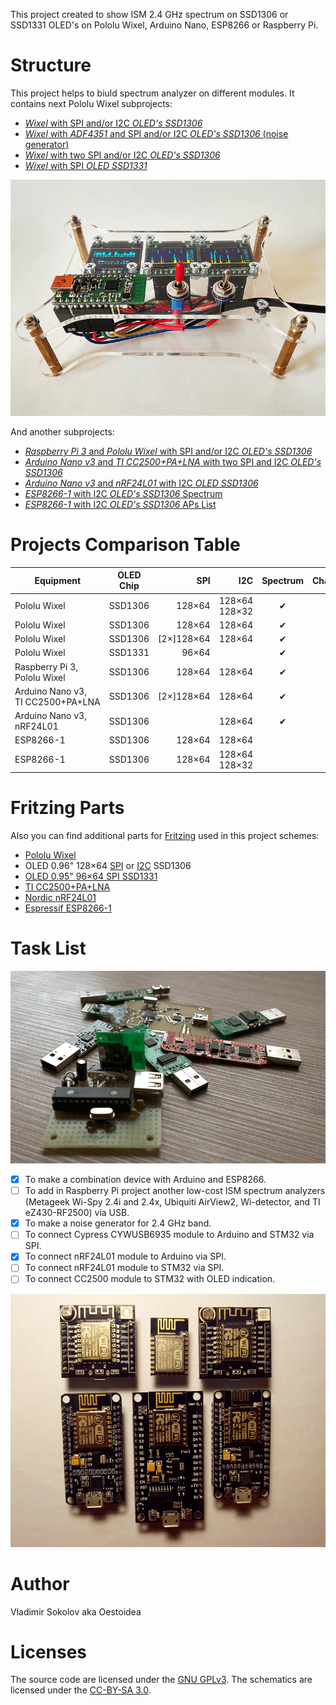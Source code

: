 This project created to show ISM 2.4 GHz spectrum on SSD1306 or SSD1331 OLED's on Pololu Wixel, Arduino Nano, ESP8266 or Raspberry Pi.

# Structure

This project helps to biuld spectrum analyzer on different modules. It contains next Pololu Wixel subprojects:

* [_Wixel_ with SPI and/or I2C _OLED's SSD1306_](./Wixel/Wixel_2oleds_ssd1306)
* [_Wixel_ with _ADF4351_ and SPI and/or I2C _OLED's SSD1306_ (noise generator)](./Wixel/Wixel_adf4351)
* [_Wixel_ with two SPI and/or I2C _OLED's SSD1306_](./Wixel/Wixel_3oleds_ssd1306)
* [_Wixel_ with SPI _OLED SSD1331_](./Wixel/Wixel_oled_ssd1331)

![oled-spectrum-analizer_photo](./Wixel/Wixel_3oleds_ssd1306/pics/Wixel_3oleds_ssd1306_2.png)

And another subprojects:

* [_Raspberry Pi 3_ and _Pololu Wixel_ with SPI and/or I2C _OLED's SSD1306_](./RPi)
* [_Arduino Nano v3_ and _TI CC2500+PA+LNA_ with two SPI and I2C _OLED's SSD1306_](./Arduino_Nano/Arduino_Nano_CC2500)
* [_Arduino Nano v3_ and _nRF24L01_ with I2C _OLED SSD1306_](./Arduino_Nano/Arduino_Nano_nRF24L01)
* [_ESP8266-1_ with I2C _OLED's SSD1306_ Spectrum](./ESP8266/ESP8266_oled_spectrum_ssd1306)
* [_ESP8266-1_ with I2C _OLED's SSD1306_ APs List](./ESP8266/ESP8266_oled_list_ssd1306)

# Projects Comparison Table

| Equipment    | OLED Chip | SPI | I2C | Spectrum | Channels | APs |      |
| ------------ | --------- | ---:| ---:|:--------:|:--------:|:---:| ---- |
| Pololu Wixel | SSD1306   | 128×64 | 128×64 128×32 | ✔ |  |  |  [🔗](./Wixel/Wixel_2oleds_ssd1306) |
| Pololu Wixel | SSD1306   | 128×64 | 128×64 | ✔ |  |  | [🔗](./Wixel/Wixel_ADF4351) |
| Pololu Wixel | SSD1306   | [2×]128×64 | 128×64 | ✔ | ✔ |  | [🔗](./Wixel/Wixel_3oleds_ssd1306) |
| Pololu Wixel | SSD1331   | 96×64 |  | ✔ | ✔ |  |  [🔗](./Wixel/Wixel_oled_ssd1331) |
| Raspberry&nbsp;Pi&nbsp;3, Pololu&nbsp;Wixel | SSD1306   | 128×64 | 128×64 | ✔ |  |  |  [🔗](./RPi) |
| Arduino&nbsp;Nano&nbsp;v3, TI&nbsp;CC2500+PA+LNA | SSD1306   | [2×]128×64 | 128×64 | ✔ |  |  |  [🔗](./Arduino_Nano/Arduino_Nano_CC2500) |
| Arduino&nbsp;Nano&nbsp;v3, nRF24L01 | SSD1306   |  | 128×64 | ✔ |  |  |  [🔗](./Arduino_Nano/Arduino_Nano_nRF24L01) |
| ESP8266-1    | SSD1306   | 128×64 | 128×64 |  | ✔ | ✔ |  [🔗](./ESP8266/ESP8266_oled_spectrum_ssd1306) |
| ESP8266-1    | SSD1306   | 128×64 | 128×64 128×32 |  |  | ✔ | [🔗](./ESP8266/ESP8266_oled_list_ssd1306) |

# Fritzing Parts

Also you can find additional parts for [Fritzing](http://fritzing.org/home/) used in this project schemes:

* [Pololu Wixel](./fritzing-parts/Wixel.fzpz) 
* OLED 0.96" 128×64 [SPI](./fritzing-parts/OLED-0.96-128x64-SPI-SSD1306.fzpz) or [I2C](./fritzing-parts/OLED-0.96-128x64-I2C-SSD1306.fzpz) SSD1306
* [OLED 0.95" 96×64 SPI SSD1331](./fritzing-parts/OLED-0.95-96x64-SPI-SSD1331.fzpz)
* [TI CC2500+PA+LNA](./fritzing-parts/CC2500-PA-LNA.fzpz)
* [Nordic nRF24L01](./fritzing-parts/nRF24L01.fzpz)
* [Espressif ESP8266-1](./fritzing-parts/ESP8266-1.fzpz)

# Task List

![oled-spectrum-analizer_photo](./pics/future.png)

* [X] To make a combination device with Arduino and ESP8266.
* [ ] To add in Raspberry Pi project another low-cost ISM spectrum analyzers (Metageek Wi-Spy 2.4i and 2.4x, Ubiquiti AirView2, Wi-detector, and TI eZ430-RF2500) via USB.
* [X] To make a noise generator for 2.4 GHz band.
* [ ] To connect Cypress CYWUSB6935 module to Arduino and STM32 via SPI.
* [X] To connect nRF24L01 module to Arduino via SPI.
* [ ] To connect nRF24L01 module to STM32 via SPI.
* [ ] To connect CC2500 module to STM32 with OLED indication.

![oled-spectrum-analizer_photo](./pics/ESP8266.png)

# Author

Vladimir Sokolov aka Oestoidea

# Licenses

The source code are licensed under the [GNU GPLv3](https://www.gnu.org/licenses/gpl-3.0.html).
The schematics are licensed under the [CC-BY-SA 3.0](http://creativecommons.org/licenses/by-sa/3.0/).
